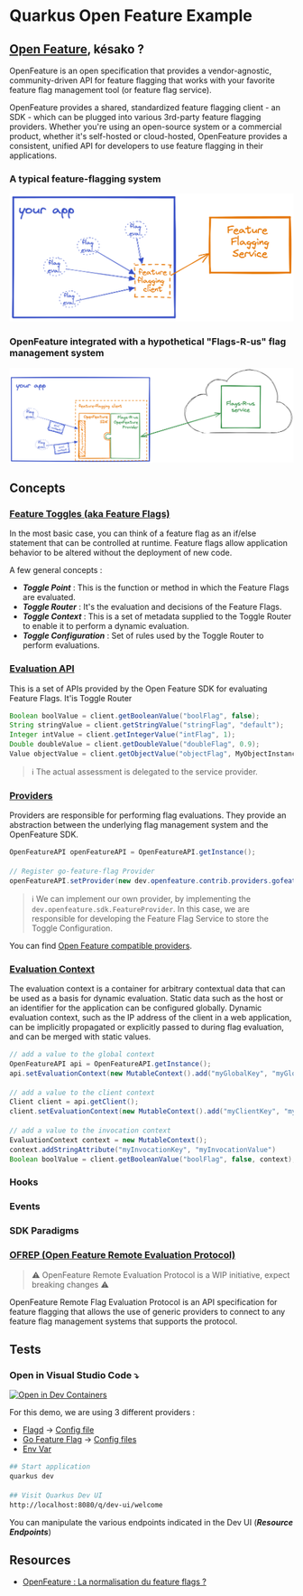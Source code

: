# Quarkus Open Feature Example

## [Open Feature][openfeature-doc], késako ?

OpenFeature is an open specification that provides a vendor-agnostic, community-driven API for feature flagging that works with your favorite feature flag management tool (or feature flag service).

OpenFeature provides a shared, standardized feature flagging client - an SDK - which can be plugged into various 3rd-party feature flagging providers. Whether you're using an open-source system or a commercial product, whether it's self-hosted or cloud-hosted, OpenFeature provides a consistent, unified API for developers to use feature flagging in their applications.

### A typical feature-flagging system

![Typical feature-flagging system](docs/images/typical-ff.png)

### OpenFeature integrated with a hypothetical "Flags-R-us" flag management system
![OpenFeature integrated](docs/images/openfeature-ff.png)


## Concepts

### [Feature Toggles (aka Feature Flags)][feature-flags-blog-martin-fowler]
In the most basic case, you can think of a feature flag as an if/else statement that can be controlled at runtime. Feature flags allow application behavior to be altered without the deployment of new code.

A few general concepts :
- ***Toggle Point*** : This is the function or method in which the Feature Flags are evaluated.
- ***Toggle Router*** : It's the evaluation and decisions of the Feature Flags.
- ***Toggle Context*** : This is a set of metadata supplied to the Toggle Router to enable it to perform a dynamic evaluation.
- ***Toggle Configuration*** : Set of rules used by the Toggle Router to perform evaluations.


### [Evaluation API][openfeature-evaluation-api]
This is a set of APIs provided by the Open Feature SDK for evaluating Feature Flags. It'is Toggle Router

```java
Boolean boolValue = client.getBooleanValue("boolFlag", false);
String stringValue = client.getStringValue("stringFlag", "default");
Integer intValue = client.getIntegerValue("intFlag", 1);
Double doubleValue = client.getDoubleValue("doubleFlag", 0.9);
Value objectValue = client.getObjectValue("objectFlag", MyObjectInstance);
```

> ℹ️ The actual assessment is delegated to the service provider.

### [Providers][openfeature-providers]

Providers are responsible for performing flag evaluations. They provide an abstraction between the underlying flag management system and the OpenFeature SDK. 

```java
OpenFeatureAPI openFeatureAPI = OpenFeatureAPI.getInstance();

// Register go-feature-flag Provider
openFeatureAPI.setProvider(new dev.openfeature.contrib.providers.gofeatureflag.GoFeatureFlagProvider());
```

> ℹ️ We can implement our own provider, by implementing the `dev.openfeature.sdk.FeatureProvider`. In this case, we are responsible for developing the Feature Flag Service to store the Toggle Configuration.

You can find [Open Feature compatible providers][openfeature-ecosystem].

### [Evaluation Context][openfeature-evaluation-context]

The evaluation context is a container for arbitrary contextual data that can be used as a basis for dynamic evaluation. Static data such as the host or an identifier for the application can be configured globally. Dynamic evaluation context, such as the IP address of the client in a web application, can be implicitly propagated or explicitly passed to during flag evaluation, and can be merged with static values.

```java
// add a value to the global context
OpenFeatureAPI api = OpenFeatureAPI.getInstance();
api.setEvaluationContext(new MutableContext().add("myGlobalKey", "myGlobalValue"));

// add a value to the client context
Client client = api.getClient();
client.setEvaluationContext(new MutableContext().add("myClientKey", "myClientValue"));

// add a value to the invocation context
EvaluationContext context = new MutableContext();
context.addStringAttribute("myInvocationKey", "myInvocationValue")
Boolean boolValue = client.getBooleanValue("boolFlag", false, context);
```

### Hooks

### Events

### SDK Paradigms

### [OFREP (Open Feature Remote Evaluation Protocol)][openfeature-ofrep]

> ⚠️ OpenFeature Remote Evaluation Protocol is a WIP initiative, expect breaking changes ⚠️

OpenFeature Remote Flag Evaluation Protocol is an API specification for feature flagging that allows the use of generic providers to connect to any feature flag management systems that supports the protocol.

## Tests

### Open in Visual Studio Code ⤵️

[![Open in Dev Containers](https://img.shields.io/static/v1?label=Dev%20Containers&message=Open&color=blue&logo=visualstudiocode)](https://vscode.dev/redirect?url=vscode://ms-vscode-remote.remote-containers/cloneInVolume?url=https://github.com/nzuguem/quarkus-open-feature)

For this demo, we are using 3 different providers :

- [Flagd][flagd-doc] -> [Config file](feature-flag-services/flagd/config/flags.flagd.json)
- [Go Feature Flag][goff-doc] -> [Config files](feature-flag-services/goff/config/)
- [Env Var][env-var-doc]

```bash
## Start application
quarkus dev

## Visit Quarkus Dev UI
http://localhost:8080/q/dev-ui/welcome
```

You can manipulate the various endpoints indicated in the Dev UI (***Resource Endpoints***)

## Resources

- [OpenFeature : La normalisation du feature flags ?][openfeature-devfest-nantes-2024-yt]

<!-- Links -->

[openfeature-devfest-nantes-2024-yt]: https://youtu.be/c1SXrrfdCt0?si=uA5hcAv7ayrytLE1
[flagd-doc]: https://flagd.dev/
[goff-doc]: https://gofeatureflag.org/
[env-var-doc]: https://github.com/open-feature/java-sdk-contrib/tree/main/providers/env-var
[openfeature-doc]: https://openfeature.dev/
[feature-flags-blog-martin-fowler]: https://martinfowler.com/articles/feature-toggles.html
[openfeature-ecosystem]: https://openfeature.dev/ecosystem
[openfeature-evaluation-api]: https://openfeature.dev/docs/reference/concepts/evaluation-api
[openfeature-providers]: https://openfeature.dev/docs/reference/concepts/provider
[openfeature-evaluation-context]: https://openfeature.dev/docs/reference/concepts/evaluation-context
[openfeature-ofrep]: https://gofeatureflag.org/docs/experimental/ofrep